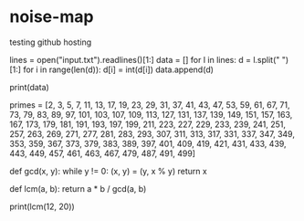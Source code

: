 # noise-map
testing github hosting


lines = open("input.txt").readlines()[1:]
data = []
for l in lines:
    d = l.split(" ")[1:]
    for i in range(len(d)):
        d[i] = int(d[i])
    data.append(d)

print(data)

primes = [2, 3, 5, 7, 11, 13, 17, 19, 23, 29, 31, 37, 41, 43, 47, 53, 59, 61, 67, 71, 73, 79, 83, 89, 97, 101, 103, 107, 109, 113, 127, 131, 137, 139, 149, 151, 157, 163, 167, 173, 179, 181, 191, 193, 197, 199, 211, 223, 227, 229, 233, 239, 241, 251, 257, 263, 269, 271, 277, 281, 283, 293, 307, 311, 313, 317, 331, 337, 347, 349, 353, 359, 367, 373, 379, 383, 389, 397, 401, 409, 419, 421, 431, 433, 439, 443, 449, 457, 461, 463, 467, 479, 487, 491, 499]

def gcd(x, y):
    while y != 0:
        (x, y) = (y, x % y)
    return x

def lcm(a, b):
    return a * b / gcd(a, b)

print(lcm(12, 20))
